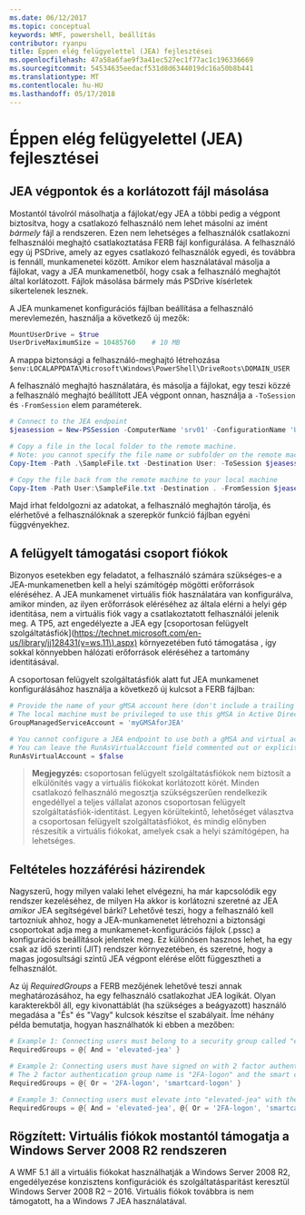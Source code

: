 ```yaml
---
ms.date: 06/12/2017
ms.topic: conceptual
keywords: WMF, powershell, beállítás
contributor: ryanpu
title: Éppen elég felügyelettel (JEA) fejlesztései
ms.openlocfilehash: 47a58a6fae9f3a41ec527ec1f77ac1c196336669
ms.sourcegitcommit: 54534635eedacf531d8d6344019dc16a50b8b441
ms.translationtype: MT
ms.contentlocale: hu-HU
ms.lasthandoff: 05/17/2018
---
```

# <a name="improvements-to-just-enough-administration-jea"></a>Éppen elég felügyelettel (JEA) fejlesztései

## <a name="constrained-file-copy-tofrom-jea-endpoints"></a>JEA végpontok és a korlátozott fájl másolása

Mostantól távolról másolhatja a fájlokat/egy JEA a többi pedig a végpont biztosítva, hogy a csatlakozó felhasználó nem lehet másolni az imént *bármely* fájl a rendszeren.
Ezen nem lehetséges a felhasználók csatlakozni felhasználói meghajtó csatlakoztatása FERB fájl konfigurálása.
A felhasználó egy új PSDrive, amely az egyes csatlakozó felhasználók egyedi, és továbbra is fennáll, munkamenetei között.
Amikor elem használatával másolja a fájlokat, vagy a JEA munkamenetből, hogy csak a felhasználó meghajtót által korlátozott.
Fájlok másolása bármely más PSDrive kísérletek sikertelenek lesznek.

A JEA munkamenet konfigurációs fájlban beállítása a felhasználó merevlemezén, használja a következő új mezők:

```powershell
MountUserDrive = $true
UserDriveMaximumSize = 10485760    # 10 MB
```

A mappa biztonsági a felhasználó-meghajtó létrehozása `$env:LOCALAPPDATA\Microsoft\Windows\PowerShell\DriveRoots\DOMAIN_USER`

A felhasználó meghajtó használatára, és másolja a fájlokat, egy teszi közzé a felhasználó meghajtó beállított JEA végpont onnan, használja a `-ToSession` és `-FromSession` elem paraméterek.

```powershell
# Connect to the JEA endpoint
$jeasession = New-PSSession -ComputerName 'srv01' -ConfigurationName 'UserDemo'

# Copy a file in the local folder to the remote machine.
# Note: you cannot specify the file name or subfolder on the remote machine. You must exactly type "User:"
Copy-Item -Path .\SampleFile.txt -Destination User: -ToSession $jeasession

# Copy the file back from the remote machine to your local machine
Copy-Item -Path User:\SampleFile.txt -Destination . -FromSession $jeasession
```

Majd írhat feldolgozni az adatokat, a felhasználó meghajtón tárolja, és elérhetővé a felhasználóknak a szerepkör funkció fájlban egyéni függvényekhez.

## <a name="support-for-group-managed-service-accounts"></a>A felügyelt támogatási csoport fiókok

Bizonyos esetekben egy feladatot, a felhasználó számára szükséges-e a JEA-munkamenetben kell a helyi számítógép mögötti erőforrások eléréséhez.
A JEA munkamenet virtuális fiók használatára van konfigurálva, amikor minden, az ilyen erőforrások eléréséhez az általa elérni a helyi gép identitása, nem a virtuális fiók vagy a csatlakoztatott felhasználói jelenik meg.
A TP5, azt engedélyezte a JEA egy [csoportosan felügyelt szolgáltatásfiók](https://technet.microsoft.com/en-us/library/jj128431(v=ws.11\).aspx) környezetében futó támogatása , így sokkal könnyebben hálózati erőforrások eléréséhez a tartomány identitásával.

A csoportosan felügyelt szolgáltatásfiók alatt fut JEA munkamenet konfigurálásához használja a következő új kulcsot a FERB fájlban:

```powershell
# Provide the name of your gMSA account here (don't include a trailing $)
# The local machine must be privileged to use this gMSA in Active Directory
GroupManagedServiceAccount = 'myGMSAforJEA'

# You cannot configure a JEA endpoint to use both a gMSA and virtual account
# You can leave the RunAsVirtualAccount field commented out or explicitly set it to false
RunAsVirtualAccount = $false
```

> **Megjegyzés:** csoportosan felügyelt szolgáltatásfiókok nem biztosít a elkülönítés vagy a virtuális fiókokat korlátozott körét.
> Minden csatlakozó felhasználó megosztja szükségszerűen rendelkezik engedéllyel a teljes vállalat azonos csoportosan felügyelt szolgáltatásfiók-identitást.
> Legyen körültekintő, lehetőséget választva a csoportosan felügyelt szolgáltatásfiókot, és mindig előnyben részesítik a virtuális fiókokat, amelyek csak a helyi számítógépen, ha lehetséges.

## <a name="conditional-access-policies"></a>Feltételes hozzáférési házirendek

Nagyszerű, hogy milyen valaki lehet elvégezni, ha már kapcsolódik egy rendszer kezeléséhez, de milyen Ha akkor is korlátozni szeretné az JEA *amikor* JEA segítségével bárki?
Lehetővé teszi, hogy a felhasználó kell tartozniuk ahhoz, hogy a JEA-munkamenetet létrehozni a biztonsági csoportokat adja meg a munkamenet-konfigurációs fájlok (.pssc) a konfigurációs beállítások jelentek meg.
Ez különösen hasznos lehet, ha egy csak az idő szerinti (JIT) rendszer környezetében, és szeretné, hogy a magas jogosultsági szintű JEA végpont elérése előtt függesztheti a felhasználót.

Az új *RequiredGroups* a FERB mezőjének lehetővé teszi annak meghatározásához, ha egy felhasználó csatlakozhat JEA logikát.
Olyan karakterekből áll, egy kivonattáblát (ha szükséges a beágyazott) használó megadása a "És" és "Vagy" kulcsok készítse el szabályait.
Íme néhány példa bemutatja, hogyan használhatók ki ebben a mezőben:

```powershell
# Example 1: Connecting users must belong to a security group called "elevated-jea"
RequiredGroups = @{ And = 'elevated-jea' }

# Example 2: Connecting users must have signed on with 2 factor authentication or a smart card
# The 2 factor authentication group name is "2FA-logon" and the smart card group name is "smartcard-logon"
RequiredGroups = @{ Or = '2FA-logon', 'smartcard-logon' }

# Example 3: Connecting users must elevate into "elevated-jea" with their JIT system and have logged on with 2FA or a smart card
RequiredGroups = @{ And = 'elevated-jea', @{ Or = '2FA-logon', 'smartcard-logon' }}
```

## <a name="fixed-virtual-accounts-are-now-supported-on-windows-server-2008-r2"></a>Rögzített: Virtuális fiókok mostantól támogatja a Windows Server 2008 R2 rendszeren
A WMF 5.1 áll a virtuális fiókokat használhatják a Windows Server 2008 R2, engedélyezése konzisztens konfigurációk és szolgáltatásparitást keresztül Windows Server 2008 R2 – 2016.
Virtuális fiókok továbbra is nem támogatott, ha a Windows 7 JEA használatával.
